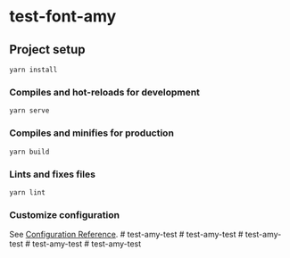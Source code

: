 # test-font-amy

## Project setup
```
yarn install
```

### Compiles and hot-reloads for development
```
yarn serve
```

### Compiles and minifies for production
```
yarn build
```

### Lints and fixes files
```
yarn lint
```

### Customize configuration
See [Configuration Reference](https://cli.vuejs.org/config/).
#   t e s t - a m y - t e s t  
 #   t e s t - a m y - t e s t  
 #   t e s t - a m y - t e s t  
 #   t e s t - a m y - t e s t  
 #   t e s t - a m y - t e s t  
 